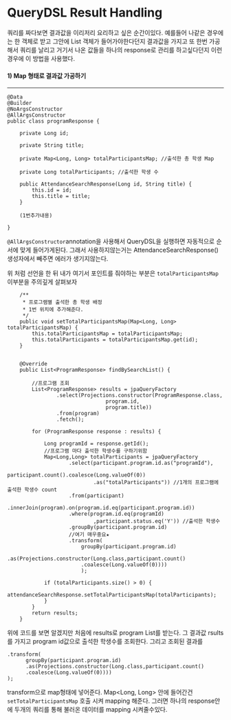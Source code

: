 # QueryDSL Result Handling 

쿼리를 짜다보면 결과값을 이리저리 요리하고 싶은 순간이있다. 
예를들어 나같은 경우에는 한 객체로 받고 그안에 List<String> 객체가 들어가야한다던지 
결과값을 가지고 또 한번 가공해서 쿼리를 날리고 거기서 나온 값들을 하나의 response로 관리를 하고싶다던지 이런경우에 이 방법을 사용했다. 

#### 1) Map 형태로 결과값 가공하기 

---

```
@Data
@Builder
@NoArgsConstructor
@AllArgsConstructor
public class programResponse {

	private Long id; 

    private String title; 
    
    private Map<Long, Long> totalParticipantsMap; //출석한 총 학생 Map
    
    private Long totalParticipants; //출석한 학생 수
    
    public AttendanceSearchResponse(Long id, String title) {
        this.id = id;
        this.title = title;
    }
    
    (1번추가내용)
    
}

```

`@AllArgsConstructor`annotation을 사용해서 QueryDSL을 실행하면 자동적으로 순서에 맞게 들어가게된다. 그래서 사용하지않는거는 AttendanceSearchResponse() 생성자에서 빼주면 에러가 생기지않는다. 

위 처럼 선언을 한 뒤 내가 여기서 포인트를 줘야하는 부분은 `totalParticipantsMap`이부분을 주의깊게 살펴보자 

```
    /**
     * 프로그램별 출석한 총 학생 배정
     * 1번 위치에 추가해준다.
     */
    public void setTotalParticipantsMap(Map<Long, Long> totalParticipantsMap) {
        this.totalParticipantsMap = totalParticipantsMap;
        this.totalParticipants = totalParticipantsMap.get(id);
    }
```

```

   	@Override
    public List<ProgramResponse> findBySearchList() {
		
		//프로그램 조회
        List<ProgramResponse> results = jpaQueryFactory 
        		.select(Projections.constructor(ProgramResponse.class,
                                program.id,
                                program.title))
                .from(program)
                .fetch();

        for (ProgramResponse response : results) {
			
			Long programId = response.getId();
			//프로그램 마다 출석한 학생수를 구하기위함
            Map<Long,Long> totalParticipants = jpaQueryFactory
                    .select(participant.program.id.as("programId"),
                            participant.count().coalesce(Long.valueOf(0))
                            .as("totalParticipants")) //1개의 프로그램에 출석한 학생수 count
                    .from(participant)
                    .innerJoin(program).on(program.id.eq(participant.program.id))
                    .where(program.id.eq(programId)
                    		,participant.status.eq('Y')) //출석한 학생수
                    .groupBy(participant.program.id)
                    //여기 매우중요★
                    .transform(
                    	groupBy(participant.program.id)
                        .as(Projections.constructor(Long.class,participant.count()
                        .coalesce(Long.valueOf(0))))
                        );

            if (totalParticipants.size() > 0) {
                attendanceSearchResponse.setTotalParticipantsMap(totalParticipants);
            }
        }
        return results;
    }

```

위에 코드를 보면 알겠지만 처음에 results로 program List를 받는다.
그 결과값 rsults를 가지고 program id값으로 출석한 학생수를 조회한다. 
그리고 조회된 결과를 

```
.transform(
      groupBy(participant.program.id)
      .as(Projections.constructor(Long.class,participant.count()
      .coalesce(Long.valueOf(0))))
);
```

transform으로 map형태에 넣어준다. 
Map<Long, Long> 안에 들어간건  `setTotalParticipantsMap` 호출 시켜 mapping 해준다. 
그러면 하나의 response안에 두개의 쿼리를 통해 불러온 데이터를 mapping 시켜줄수있다.